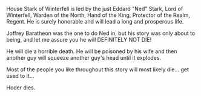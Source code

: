 House Stark of Winterfell is led by the just Eddard "Ned" Stark, Lord of
Winterfell, Warden of the North, Hand of the King, Protector of the Realm,
Regent.  He is surely honorable and will lead a long and prosperous life.

Joffrey Baratheon was the one to do Ned in, but his story was only about to being, and let me assure you he will DEFINITELY NOT DIE!

He will die a horrible death.  He will be poisoned by his wife and then another guy will squeeze another guy's head until it explodes.

Most of the people you like throughout this story will most likely die... get used to it...

Hoder dies.
